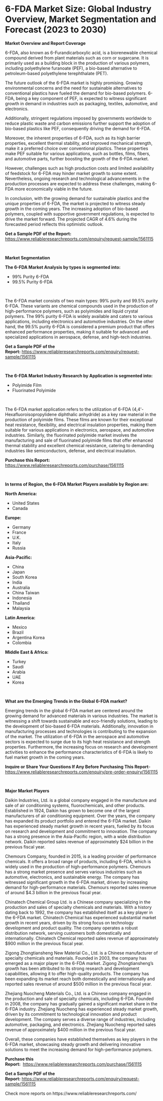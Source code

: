 <p><h1>6-FDA Market Size: Global Industry Overview, Market Segmentation and Forecast (2023 to 2030)</h1></p><p><strong>Market Overview and Report Coverage</strong></p>
<p><p>6-FDA, also known as 6-Furandicarboxylic acid, is a biorenewable chemical compound derived from plant materials such as corn or sugarcane. It is primarily used as a building block in the production of various polymers, including polyethylene furanoate (PEF), a bio-based alternative to petroleum-based polyethylene terephthalate (PET).</p><p>The future outlook of the 6-FDA market is highly promising. Growing environmental concerns and the need for sustainable alternatives to conventional plastics have fueled the demand for bio-based polymers. 6-FDA, being a key component of PEF, is expected to witness significant growth in demand in industries such as packaging, textiles, automotive, and electronics.</p><p>Additionally, stringent regulations imposed by governments worldwide to reduce plastic waste and carbon emissions further support the adoption of bio-based plastics like PEF, consequently driving the demand for 6-FDA.</p><p>Moreover, the inherent properties of 6-FDA, such as its high barrier properties, excellent thermal stability, and improved mechanical strength, make it a preferred choice over conventional plastics. These properties make PEF suitable for various applications, such as bottles, films, fibers, and automotive parts, further boosting the growth of the 6-FDA market.</p><p>However, challenges such as high production costs and limited availability of feedstock for 6-FDA may hinder market growth to some extent. Nevertheless, ongoing research and technological advancements in the production processes are expected to address these challenges, making 6-FDA more economically viable in the future.</p><p>In conclusion, with the growing demand for sustainable plastics and the unique properties of 6-FDA, the market is projected to witness steady growth in the coming years. The increasing adoption of bio-based polymers, coupled with supportive government regulations, is expected to drive the market forward. The projected CAGR of 4.6% during the forecasted period reflects this optimistic outlook.</p></p>
<p><strong>Get a Sample PDF of the Report:</strong> <a href="https://www.reliableresearchreports.com/enquiry/request-sample/1561115">https://www.reliableresearchreports.com/enquiry/request-sample/1561115</a></p>
<p>&nbsp;</p>
<p><strong>Market Segmentation</strong></p>
<p><strong>The 6-FDA Market Analysis by types is segmented into:</strong></p>
<p><ul><li>99% Purity 6-FDA</li><li>99.5% Purity 6-FDA</li></ul></p>
<p>&nbsp;</p>
<p><p>The 6-FDA market consists of two main types: 99% purity and 99.5% purity 6-FDA. These variants are chemical compounds used in the production of high-performance polymers, such as polyimides and liquid crystal polymers. The 99% purity 6-FDA is widely available and caters to various applications, including electronics and automotive industries. On the other hand, the 99.5% purity 6-FDA is considered a premium product that offers enhanced performance properties, making it suitable for advanced and specialized applications in aerospace, defense, and high-tech industries.</p></p>
<p><strong>Get a Sample PDF of the Report:</strong>&nbsp;<a href="https://www.reliableresearchreports.com/enquiry/request-sample/1561115">https://www.reliableresearchreports.com/enquiry/request-sample/1561115</a></p>
<p>&nbsp;</p>
<p><strong>The 6-FDA Market Industry Research by Application is segmented into:</strong></p>
<p><ul><li>Polyimide Film</li><li>Fluorinated Polyimide</li></ul></p>
<p>&nbsp;</p>
<p><p>The 6-FDA market application refers to the utilization of 6-FDA (4,4'-Hexafluoroisopropylidene diphthalic anhydride) as a key raw material in the production of polyimide films. These films are known for their exceptional heat resistance, flexibility, and electrical insulation properties, making them suitable for various applications in electronics, aerospace, and automotive industries. Similarly, the fluorinated polyimide market involves the manufacturing and sale of fluorinated polyimide films that offer enhanced thermal stability and excellent chemical resistance, catering to demanding industries like semiconductors, defense, and electrical insulation.</p></p>
<p><strong>Purchase this Report:</strong>&nbsp; <a href="https://www.reliableresearchreports.com/purchase/1561115">https://www.reliableresearchreports.com/purchase/1561115</a></p>
<p>&nbsp;</p>
<p><strong>In terms of Region, the 6-FDA Market Players available by Region are:</strong></p>
<p>
    <p> <strong> North America: </strong>
        <ul>
            <li>United States</li>
            <li>Canada</li>
        </ul>
        </p> 
    <p> <strong> Europe: </strong>
        <ul>
            <li>Germany</li>
            <li>France</li>
            <li>U.K.</li>
            <li>Italy</li>
            <li>Russia</li>
        </ul>
        </p> 
    <p> <strong> Asia-Pacific: </strong>
        <ul>
            <li>China</li>
            <li>Japan</li>
            <li>South Korea</li>
            <li>India</li>
            <li>Australia</li>
            <li>China Taiwan</li>
            <li>Indonesia</li>
            <li>Thailand</li>
            <li>Malaysia</li>
        </ul>
        </p> 
    <p> <strong> Latin America: </strong>
        <ul>
            <li>Mexico</li>
            <li>Brazil</li>
            <li>Argentina Korea</li>
            <li>Colombia</li>
        </ul>
        </p> 
    <p> <strong> Middle East & Africa: </strong>
        <ul>
            <li>Turkey</li>
            <li>Saudi</li>
            <li>Arabia</li>
            <li>UAE</li>
            <li>Korea</li>
        </ul>
    </p>
    </p>
<p>&nbsp;</p>
<p><strong>What are the Emerging Trends in the Global 6-FDA market?</strong></p>
<p><p>Emerging trends in the global 6-FDA market are centered around the growing demand for advanced materials in various industries. The market is witnessing a shift towards sustainable and eco-friendly solutions, leading to the development of bio-based 6-FDA materials. Additionally, innovation in manufacturing processes and technologies is contributing to the expansion of the market. The utilization of 6-FDA in the aerospace and automotive sectors is expected to surge due to its high heat resistance and strength properties. Furthermore, the increasing focus on research and development activities to enhance the performance characteristics of 6-FDA is likely to fuel market growth in the coming years.</p></p>
<p><strong>Inquire or Share Your Questions If Any Before Purchasing This Report</strong>- <a href="https://www.reliableresearchreports.com/enquiry/pre-order-enquiry/1561115">https://www.reliableresearchreports.com/enquiry/pre-order-enquiry/1561115</a></p>
<p>&nbsp;</p>
<p><strong>Major Market Players</strong></p>
<p><p>Daikin Industries, Ltd. is a global company engaged in the manufacture and sale of air conditioning systems, fluorochemicals, and other products. Established in 1924, Daikin has grown to become one of the largest manufacturers of air conditioning equipment. Over the years, the company has expanded its product portfolio and entered the 6-FDA market. Daikin has experienced steady market growth in recent years, fueled by its focus on research and development and commitment to innovation. The company has a strong presence in the Asia-Pacific region, with a wide distribution network. Daikin reported sales revenue of approximately $24 billion in the previous fiscal year.</p><p>Chemours Company, founded in 2015, is a leading provider of performance chemicals. It offers a broad range of products, including 6-FDA, which is widely used in the production of high-performance polymers. Chemours has a strong market presence and serves various industries such as automotive, electronics, and sustainable energy. The company has witnessed significant growth in the 6-FDA market, driven by increasing demand for high-performance materials. Chemours reported sales revenue of around $4.3 billion in the previous fiscal year.</p><p>Chinatech Chemical Group Ltd. is a Chinese company specializing in the production and sales of specialty chemicals and materials. With a history dating back to 1992, the company has established itself as a key player in the 6-FDA market. Chinatech Chemical has experienced substantial market growth in recent years, driven by its strong focus on technology development and product quality. The company operates a robust distribution network, serving customers both domestically and internationally. Chinatech Chemical reported sales revenue of approximately $900 million in the previous fiscal year.</p><p>Zigong Zhongtiansheng New Material Co., Ltd. is a Chinese manufacturer of specialty chemicals and materials. Founded in 2003, the company has emerged as a major player in the 6-FDA market. Zigong Zhongtiansheng’s growth has been attributed to its strong research and development capabilities, allowing it to offer high-quality products. The company has been expanding its market reach both domestically and internationally and reported sales revenue of around $500 million in the previous fiscal year.</p><p>Zhejiang Nuocheng Materials Co., Ltd. is a Chinese company engaged in the production and sale of specialty chemicals, including 6-FDA. Founded in 2008, the company has gradually gained a significant market share in the 6-FDA industry. Zhejiang Nuocheng has experienced steady market growth, driven by its commitment to technological innovation and product development. The company serves a diverse range of industries, including automotive, packaging, and electronics. Zhejiang Nuocheng reported sales revenue of approximately $400 million in the previous fiscal year.</p><p>Overall, these companies have established themselves as key players in the 6-FDA market, showcasing steady growth and delivering innovative solutions to meet the increasing demand for high-performance polymers.</p></p>
<p><strong>Purchase this Report:</strong>&nbsp;&nbsp;<a href="https://www.reliableresearchreports.com/purchase/1561115">https://www.reliableresearchreports.com/purchase/1561115</a></p>
<p></p>
<p><strong>Get a Sample PDF of the Report:</strong>&nbsp;<a href="https://www.reliableresearchreports.com/enquiry/request-sample/1561115">https://www.reliableresearchreports.com/enquiry/request-sample/1561115</a></p>
<p>Check more reports on https://www.reliableresearchreports.com/</p>